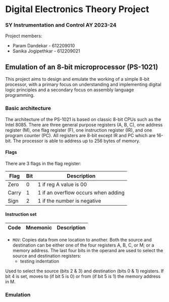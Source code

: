 # Digital Electronics Theory Project
### SY Instrumentation and Control AY 2023-24

Project members:
- Param Dandekar - 612209010
- Sanika Jogipethkar - 612209021

## Emulation of an 8-bit microprocessor (PS-1021)

This project aims to design and emulate the working of a simple 8-bit processor, with a primary focus on understanding and implementing digital logic principles and a secondary focus on assembly language programming.

### Basic architecture

The architecture of the PS-1021 is based on classic 8-bit CPUs such as the Intel 8085. There are three general purpose registers (A, B, C), one address register (M), one flag register (F), one instruction register (IR), and one program counter (PC). All registers are 8-bit except IR and PC which are 16-bit. The processor is able to address up to 256 bytes of memory.

<!-- How much memory can be addressed might change? M could be split into H and L, then 64 kilobytes could be addressed. -->

#### Flags

There are 3 flags in the flag register:

| Flag  | Bit | Description                         |
| ----- | --- | ----------------------------------- |
| Zero  | 0   | 1 if reg A value is 00              |
| Carry | 1   | 1 if an overflow occurs when adding |
| Sign  | 2   | 1 if the number is negative         |

#### Instruction set

| Code | Mnemonic | Description  |
| ---- | -------- | ------------ |

- `MOV`: Copies data from one location to another. Both the source and destination can be either one of the four registers A, B, C, or M; or a memory address. The last four bits in the operand are used to select the source and destination registers:
     - testing indentation


Used to select the source (bits 2 & 3) and destination (bits 0 & 1) registers. If bit 4 is set, moves to (if bit 5 is 0) or from (if bit 5 is 1) the memory address in M.

### Emulation

